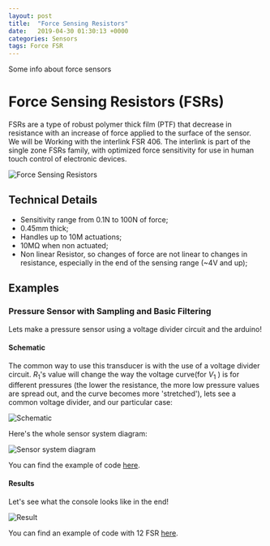 ```yaml
---
layout: post
title:  "Force Sensing Resistors"
date:   2019-04-30 01:30:13 +0000
categories: Sensors
tags: Force FSR
---
```


Some info about force sensors

# Force Sensing Resistors (FSRs)
FSRs are a type of robust polymer thick film (PTF) that decrease in resistance with an increase of force applied to the surface of the sensor. We will be Working with the interlink FSR 406.
The interlink is part of the single zone FSRs family, with optimized force sensitivity for use in human touch control of electronic devices.

![Force Sensing Resistors](/docs/assets/res/force_2.png)

## Technical Details

* Sensitivity range from 0.1N to 100N of force;
* 0.45mm thick;
* Handles up to 10M actuations;
* 10MΩ when non actuated;
* Non linear Resistor, so changes of force are not linear to changes in resistance, especially in the end of the sensing range (~4V and up);


## Examples

### Pressure Sensor with Sampling and Basic Filtering
Lets make a pressure sensor using a voltage divider circuit and the arduino!

#### Schematic
The common way to use this transducer is with the use of a voltage divider circuit. $R_1$'s value will change the way the voltage curve(for $V_1$ ) is for different pressures (the lower the resistance,  the more low pressure values are spread out, and the curve becomes more 'stretched'), lets see a common voltage divider, and our particular case:

![Schematic](/docs/assets/res/force_3.png)

Here's the whole sensor system diagram:

![Sensor system diagram](/docs/assets/res/force_4.png)

You can find the example of code [here](https://github.com/datacentricdesign/docs/blob/master/examples/sensors/force/fsr_406/fsr_406.ino).


#### Results
Let's see what the console looks like in the end!

![Result](/docs/assets/res/force_1.gif)


You can find an example of code with 12 FSR 
[here](https://github.com/datacentricdesign/docs/blob/master/examples/sensors/force/fsr_406_x12/fsr_406_x12.ino).
